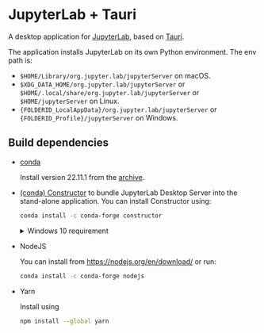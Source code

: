 # JupyterLab + Tauri

A desktop application for [JupyterLab](https://github.com/jupyterlab/jupyterlab), based on [Tauri](https://tauri.app/).

The application installs JupyterLab on its own Python environment. The env path is:
- `$HOME/Library/org.jupyter.lab/jupyterServer` on macOS.
- `$XDG_DATA_HOME/org.jupyter.lab/jupyterServer` or `$HOME/.local/share/org.jupyter.lab/jupyterServer` or `$HOME/jupyterServer` on Linux.
- `{FOLDERID_LocalAppData}/org.jupyter.lab/jupyterServer` or `{FOLDERID_Profile}/jupyterServer` on Windows.

## Build dependencies

- [conda](https://docs.conda.io)

  Install version 22.11.1 from the [archive](https://repo.anaconda.com/miniconda/).

- [(conda) Constructor](https://github.com/conda/constructor) to bundle JupyterLab Desktop Server into the stand-alone application. You can install Constructor using:

  ```bash
  conda install -c conda-forge constructor
  ```

  <details>
    <summary>Windows 10 requirement</summary>
    
    For some reason on Windows 10 the pillow package crashes on a missing _imagine_ DLL. So you will have to change the pillow version manually with the following command:
    
    ```bash
    conda install -c conda-forge pillow=9.0.0
    ```
  
  </details>

- NodeJS

  You can install from https://nodejs.org/en/download/ or run:

  ```bash
  conda install -c conda-forge nodejs
  ```

- Yarn

  Install using

  ```bash
  npm install --global yarn
  ```
